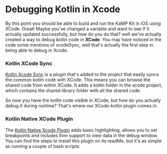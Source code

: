 # Debugging Kotlin in Xcode

By this point you should be able to build and run the KaMP Kit in iOS using XCode. Great! Maybe you've changed a variable and want to see if it actually updated successfully, but how do you do that? well we've actually created a way to debug *kotlin* code in **XCode**. You may have noticed in the code some mentions of xcodeSync, well that's actually the first step in being able to debug in Xcode. 

### Kotlin XCode Sync
[Kotlin Xcode Sync](https://github.com/touchlab/KotlinXcodeSync) is a plugin that's added to the project that easily syncs the common kotlin code with XCode. This means you can browse the shared code from within XCode. It adds a kotlin folder in the xcode project, which contains the shared library folder with all the shared code.

So now you have the kotlin code visible in XCode, but how do you actually debug it during runtime? That's where our XCode-kotlin plugin comes in.

### Kotlin Native XCode Plugin
The [Kotlin Native Xcode Plugin](https://github.com/touchlab/xcode-kotlin) adds basic highlighting, allows you to set breakpoints and includes llvm support to view data in the debug window. You can find the steps to install this plugin on its readMe, but it's as simple as running a couple of bash scripts.
